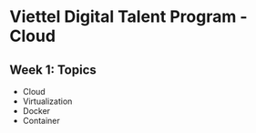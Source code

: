 # Viettel Digital Talent Program - Cloud

## Week 1: Topics

- Cloud
- Virtualization
- Docker
- Container